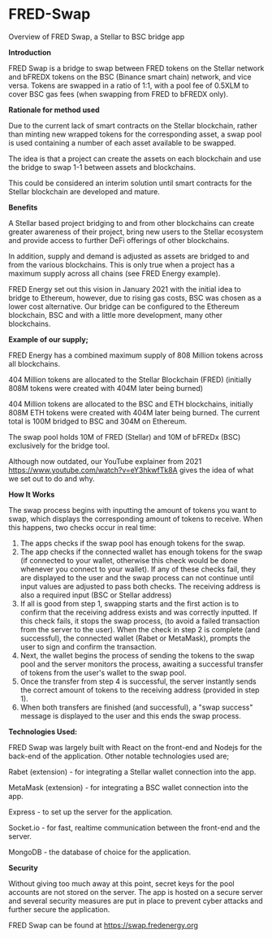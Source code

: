 # FRED-Swap
Overview of FRED Swap, a Stellar to BSC bridge app


**Introduction**

FRED Swap is a bridge to swap between FRED tokens on the Stellar network and bFREDX tokens on the BSC (Binance smart chain) network, and vice versa. 
Tokens are swapped in a ratio of 1:1, with a pool fee of 0.5XLM to cover BSC gas fees (when swapping from FRED to bFREDX only).

**Rationale for method used**

Due to the current lack of smart contracts on the Stellar blockchain, rather than minting new wrapped tokens for the corresponding asset, a swap pool is used containing a number of each asset available to be swapped. 

The idea is that a project can create the assets on each blockchain and use the bridge to swap 1-1 between assets and blockchains. 

This could be considered an interim solution until smart contracts for the Stellar blockchain are developed and mature.

**Benefits**

A Stellar based project bridging to and from other blockchains can create greater awareness of their project, bring new users to the Stellar ecosystem and provide access to further DeFi offerings of other blockchains.

In addition, supply and demand is adjusted as assets are bridged to and from the various blockchains. This is only true when a project has a maximum supply across all chains (see FRED Energy example).

FRED Energy set out this vision in January 2021 with the initial idea to bridge to Ethereum, however, due to rising gas costs, BSC was chosen as a lower cost alternative. Our bridge can be configured to the Ethereum blockchain, BSC and with a little more development, many other blockchains.

**Example of our supply;**

FRED Energy has a combined maximum supply of 808 Million tokens across all blockchains. 

404 Million tokens are allocated to the Stellar Blockchain (FRED) (initially 808M tokens were created with 404M later being burned)

404 Million tokens are allocated to the BSC and ETH blockchains, initially 808M ETH tokens were created with 404M later being burned. The current total is 100M bridged to BSC and 304M on Ethereum.

The swap pool holds 10M of FRED (Stellar) and 10M of bFREDx (BSC) exclusively for the bridge tool.

Although now outdated, our YouTube explainer from 2021 https://www.youtube.com/watch?v=eY3hkwfTk8A gives the idea of what we set out to do and why.

**How It Works**

The swap process begins with inputting the amount of tokens you want to swap, which displays the corresponding amount of tokens to receive. When this happens, two checks occur in real time: 
1. The apps checks if the swap pool has enough tokens for the swap. 
2. The app checks if the connected wallet has enough tokens for the swap (if connected to your wallet, otherwise this check would be done whenever you connect to your wallet). If any of these checks fail, they are displayed to the user and the swap process can not continue until input values are adjusted to pass both checks. The receiving address is also a required input (BSC or Stellar address)
3. If all is good from step 1, swapping starts and the first action is to confirm that the receiving address exists and was correctly inputted. If this check fails, it stops the swap process, (to avoid a failed transaction from the server to the user).
When the check in step 2 is complete (and successful), the connected wallet (Rabet or MetaMask), prompts the user to sign and confirm the transaction.
4. Next, the wallet begins the process of sending the tokens to the swap pool and the server monitors the process, awaiting a successful transfer of tokens from the user's wallet to the swap pool.
5. Once the transfer from step 4 is successful, the server instantly sends the correct amount of tokens to the receiving address (provided in step 1).
6. When both transfers are finished (and successful), a "swap success" message is displayed to the user and this ends the swap process.

**Technologies Used:**

FRED Swap was largely built with React on the front-end and Nodejs for the back-end of the application. Other notable technologies used are;

Rabet (extension) - for integrating a Stellar wallet connection into the app.

MetaMask (extension) - for integrating a BSC wallet connection into the app.

Express - to set up the server for the application.

Socket.io - for fast, realtime communication between the front-end and the server.

MongoDB - the database of choice for the application.

**Security**

Without giving too much away at this point, secret keys for the pool accounts are not stored on the server. The app is hosted on a secure server and several security measures are put in place to prevent cyber attacks and further secure the application.

FRED Swap can be found at https://swap.fredenergy.org

